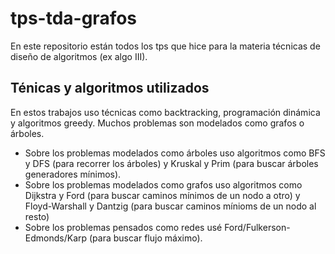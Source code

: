 # tps-tda-grafos

En este repositorio están todos los tps que hice para la materia técnicas de diseño de algoritmos (ex algo III). 

## Ténicas y algoritmos utilizados

En estos trabajos uso técnicas como backtracking, programación dinámica y algoritmos greedy. Muchos problemas son modelados como grafos o árboles. 
- Sobre los problemas modelados como árboles uso algoritmos como BFS y DFS (para recorrer los árboles) y Kruskal y Prim (para buscar árboles generadores mínimos).
- Sobre los problemas modelados como grafos uso algoritmos como Dijkstra y Ford (para buscar caminos mínimos de un nodo a otro) y Floyd-Warshall y Dantzig (para buscar caminos mínioms de un nodo al resto)
- Sobre los problemas pensados como redes usé Ford/Fulkerson-Edmonds/Karp (para buscar flujo máximo). 

